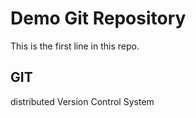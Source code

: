 # Demo Git Repository

This is the first line in this repo.

## GIT

distributed Version Control System
